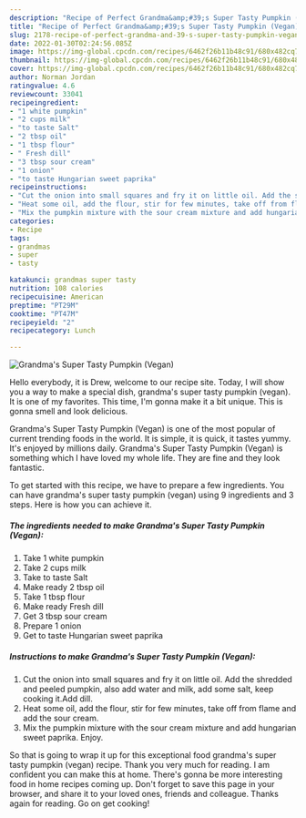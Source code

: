 ```yaml
---
description: "Recipe of Perfect Grandma&amp;#39;s Super Tasty Pumpkin (Vegan)"
title: "Recipe of Perfect Grandma&amp;#39;s Super Tasty Pumpkin (Vegan)"
slug: 2178-recipe-of-perfect-grandma-and-39-s-super-tasty-pumpkin-vegan
date: 2022-01-30T02:24:56.085Z
image: https://img-global.cpcdn.com/recipes/6462f26b11b48c91/680x482cq70/grandmas-super-tasty-pumpkin-vegan-recipe-main-photo.jpg
thumbnail: https://img-global.cpcdn.com/recipes/6462f26b11b48c91/680x482cq70/grandmas-super-tasty-pumpkin-vegan-recipe-main-photo.jpg
cover: https://img-global.cpcdn.com/recipes/6462f26b11b48c91/680x482cq70/grandmas-super-tasty-pumpkin-vegan-recipe-main-photo.jpg
author: Norman Jordan
ratingvalue: 4.6
reviewcount: 33041
recipeingredient:
- "1 white pumpkin"
- "2 cups milk"
- "to taste Salt"
- "2 tbsp oil"
- "1 tbsp flour"
- " Fresh dill"
- "3 tbsp sour cream"
- "1 onion"
- "to taste Hungarian sweet paprika"
recipeinstructions:
- "Cut the onion into small squares and fry it on little oil. Add the shredded and peeled pumpkin, also add water and milk, add some salt, keep cooking it.Add dill."
- "Heat some oil, add the flour, stir for few minutes, take off from flame and add the sour cream."
- "Mix the pumpkin mixture with the sour cream mixture and add hungarian sweet paprika. Enjoy."
categories:
- Recipe
tags:
- grandmas
- super
- tasty

katakunci: grandmas super tasty 
nutrition: 108 calories
recipecuisine: American
preptime: "PT29M"
cooktime: "PT47M"
recipeyield: "2"
recipecategory: Lunch

---
```



![Grandma&#39;s Super Tasty Pumpkin (Vegan)](https://img-global.cpcdn.com/recipes/6462f26b11b48c91/680x482cq70/grandmas-super-tasty-pumpkin-vegan-recipe-main-photo.jpg)

Hello everybody, it is Drew, welcome to our recipe site. Today, I will show you a way to make a special dish, grandma&#39;s super tasty pumpkin (vegan). It is one of my favorites. This time, I'm gonna make it a bit unique. This is gonna smell and look delicious.



Grandma&#39;s Super Tasty Pumpkin (Vegan) is one of the most popular of current trending foods in the world. It is simple, it is quick, it tastes yummy. It's enjoyed by millions daily. Grandma&#39;s Super Tasty Pumpkin (Vegan) is something which I have loved my whole life. They are fine and they look fantastic.


To get started with this recipe, we have to prepare a few ingredients. You can have grandma&#39;s super tasty pumpkin (vegan) using 9 ingredients and 3 steps. Here is how you can achieve it.

<!--inarticleads1-->

##### The ingredients needed to make Grandma&#39;s Super Tasty Pumpkin (Vegan):

1. Take 1 white pumpkin
1. Take 2 cups milk
1. Take to taste Salt
1. Make ready 2 tbsp oil
1. Take 1 tbsp flour
1. Make ready  Fresh dill
1. Get 3 tbsp sour cream
1. Prepare 1 onion
1. Get to taste Hungarian sweet paprika




<!--inarticleads2-->

##### Instructions to make Grandma&#39;s Super Tasty Pumpkin (Vegan):

1. Cut the onion into small squares and fry it on little oil. Add the shredded and peeled pumpkin, also add water and milk, add some salt, keep cooking it.Add dill.
1. Heat some oil, add the flour, stir for few minutes, take off from flame and add the sour cream.
1. Mix the pumpkin mixture with the sour cream mixture and add hungarian sweet paprika. Enjoy.




So that is going to wrap it up for this exceptional food grandma&#39;s super tasty pumpkin (vegan) recipe. Thank you very much for reading. I am confident you can make this at home. There's gonna be more interesting food in home recipes coming up. Don't forget to save this page in your browser, and share it to your loved ones, friends and colleague. Thanks again for reading. Go on get cooking!
